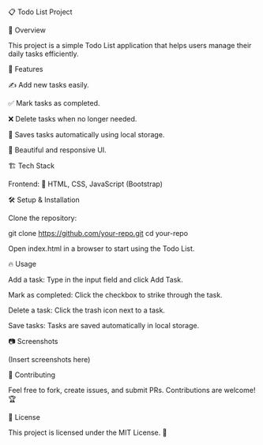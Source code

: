 📋 Todo List Project

📌 Overview

This project is a simple Todo List application that helps users manage their daily tasks efficiently.

🚀 Features

✍️ Add new tasks easily.

✅ Mark tasks as completed.

❌ Delete tasks when no longer needed.

💾 Saves tasks automatically using local storage.

🎨 Beautiful and responsive UI.

🏗️ Tech Stack

Frontend: 🎨 HTML, CSS, JavaScript (Bootstrap)

🛠️ Setup & Installation

Clone the repository:

git clone https://github.com/your-repo.git
cd your-repo

Open index.html in a browser to start using the Todo List.

🔥 Usage

Add a task: Type in the input field and click Add Task.

Mark as completed: Click the checkbox to strike through the task.

Delete a task: Click the trash icon next to a task.

Save tasks: Tasks are saved automatically in local storage.

📷 Screenshots

(Insert screenshots here)

🤝 Contributing

Feel free to fork, create issues, and submit PRs. Contributions are welcome! 🏆

📝 License

This project is licensed under the MIT License. 📝


